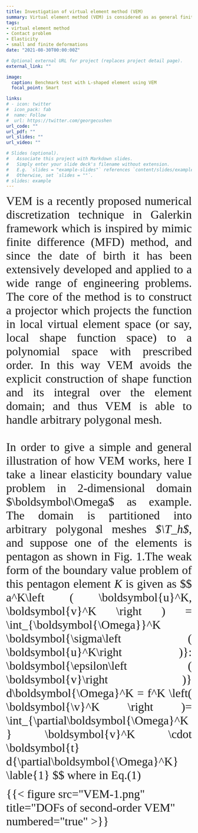 ```yaml
---
title: Investigation of virtual element method (VEM)
summary: Virtual element method (VEM) is considered as as general finite element method because it can be used for any arbitrary polygon meshes. 
tags:
- virtual element method
- Contact problem
- Elasticity
- small and finite deformations
date: "2021-08-30T00:00:00Z"

# Optional external URL for project (replaces project detail page).
external_link: ""

image:
  caption: Benchmark test with L-shaped element using VEM
  focal_point: Smart

links:
# - icon: twitter
#  icon_pack: fab
#  name: Follow
#  url: https://twitter.com/georgecushen
url_code: ""
url_pdf: ""
url_slides: ""
url_video: ""

# Slides (optional).
#   Associate this project with Markdown slides.
#   Simply enter your slide deck's filename without extension.
#   E.g. `slides = "example-slides"` references `content/slides/example-slides.md`.
#   Otherwise, set `slides = ""`.
# slides: example
---
```

<font size="6" font face = "Times New Roman">
<DIV align="justify">
  VEM is a recently proposed numerical discretization technique in Galerkin framework which is inspired by mimic finite difference (MFD) method, and since the date of birth it has been extensively developed and applied to a wide range of engineering problems. The core of the method is to construct a projector which projects the function in local virtual element space (or say, local shape function space) to a polynomial space with prescribed order. In this way VEM avoids the explicit construction of shape function and its integral over the element domain; and thus VEM is able to handle arbitrary polygonal mesh.<br/>
  <br/>
</DIV>   
<DIV align="justify"> 
  In order to give a simple and general illustration of how VEM works, here I take a linear elasticity boundary value problem in 2-dimensional domain $\boldsymbol\Omega$ as example. The domain is partitioned into arbitrary polygonal meshes <i>$\T_h$</i>, and suppose one of the elements is pentagon as shown in Fig. 1.The weak form of the boundary value problem of this pentagon element <i>K</i> is given as
  $$ 
  a^K\left ( \boldsymbol{u}^K, \boldsymbol{v}^K \right ) = \int_{\boldsymbol{\Omega}}^K \boldsymbol{\sigma\left ( \boldsymbol{u}^K\right )}:
  \boldsymbol{\epsilon\left ( \boldsymbol{v}\right )} d\boldsymbol{\Omega}^K = f^K \left( \boldsymbol{\v}^K \right )=
  \int_{\partial\boldsymbol{\Omega}^K} \boldsymbol{v}^K \cdot \boldsymbol{t} d{\partial\boldsymbol{\Omega}^K} \lable{1}
  $$
where in Eq.(1)    

  
</DIV> 
  
  
{{< figure src="VEM-1.png" title="DOFs of second-order VEM" numbered="true" >}}
</font> 
